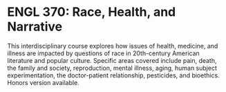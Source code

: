 # ENGL 370: Race, Health, and Narrative

This interdisciplinary course explores how issues of health, medicine, and illness are impacted by questions of race in 20th-century American literature and popular culture. Specific areas covered include pain, death, the family and society, reproduction, mental illness, aging, human subject experimentation, the doctor-patient relationship, pesticides, and bioethics. Honors version available.